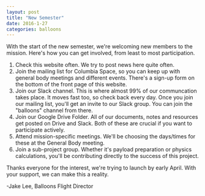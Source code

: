 ```yaml
---
layout: post
title: "New Semester"
date: 2016-1-27
categories: balloons
---
```

With the start of the new semester, we're welcoming new members to the mission. Here's how you can get involved, from least to most participation.

1. Check this website often. We try to post news here quite often.
2. Join the mailing list for Columbia Space, so you can keep up with general body meetings and different events. There's a sign-up form on the bottom of the front page of this website.
3. Join our Slack channel. This is where almost 99% of our communcation takes place. It moves fast too, so check back every day. Once you join our mailing list, you'll get an invite to our Slack group. You can join the "balloons" channel from there.
4. Join our Google Drive Folder. All of our documents, notes and resources get posted on Drive and Slack. Both of these are crucial if you want to participate actively.
5. Attend mission-specific meetings. We'll be choosing the days/times for these at the General Body meeting.
6. Join a sub-project group. Whether it's payload preparation or physics calculations, you'll be contributing directly to the success of this project.

Thanks everyone for the interest, we're trying to launch by early April. With your support, we can make this a reality.

-Jake Lee, Balloons Flight Director